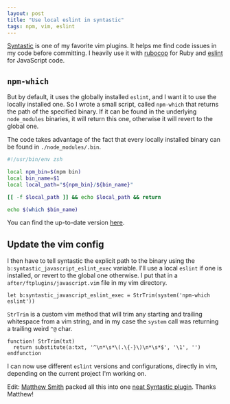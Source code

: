 ```yaml
---
layout: post
title: "Use local eslint in syntastic"
tags: npm, vim, eslint
---
```


[Syntastic][1] is one of my favorite vim plugins. It helps me find code issues
in my code before committing. I heavily use it with [rubocop][2] for Ruby and
[eslint][3] for JavaScript code.

## `npm-which`

But by default, it uses the globally installed `eslint`, and I want it to use
the locally installed one. So I wrote a small script, called `npm-which` that
returns the path of the specified binary. If it can be found in the underlying
`node_modules` binaries, it will return this one, otherwise it will revert to
the global one.

The code takes advantage of the fact that every locally installed binary can be
found in `./node_modules/.bin`.

```sh
#!/usr/bin/env zsh

local npm_bin=$(npm bin)
local bin_name=$1
local local_path="${npm_bin}/${bin_name}"

[[ -f $local_path ]] && echo $local_path && return

echo $(which $bin_name)
```

You can find the up-to-date version [here][4].

## Update the vim config

I then have to tell syntastic the explicit path to the binary using the
`b:syntastic_javascript_eslint_exec` variable. I'll use a local `eslint` if one
is installed, or revert to the global one otherwise. I put that in a
`after/ftplugins/javascript.vim` file in my vim directory.

```vim
let b:syntastic_javascript_eslint_exec = StrTrim(system('npm-which eslint'))
```

`StrTrim` is a custom vim method that will trim any starting and trailing
whitespace from a vim string, and in my case the `system` call was returning
a trailing weird `^@` char.

```vim
function! StrTrim(txt)
  return substitute(a:txt, '^\n*\s*\(.\{-}\)\n*\s*$', '\1', '')
endfunction
```

I can now use different `eslint` versions and configurations, directly in vim,
depending on the current project I'm working on.

Edit: [Matthew Smith][5] packed all this into one [neat Syntastic plugin][6].
Thanks Matthew!


[1]: https://github.com/scrooloose/syntastic
[2]: https://github.com/bbatsov/rubocop
[3]: http://eslint.org/
[4]: https://github.com/pixelastic/oroshi/blob/master/scripts/bin/npm-which
[5]: https://twitter.com/mtscout6
[6]: https://github.com/mtscout6/syntastic-local-eslint.vim
